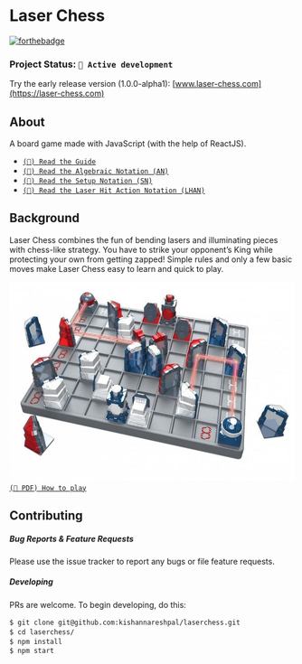 # Laser Chess

[![forthebadge](https://forthebadge.com/images/badges/powered-by-black-magic.svg)](https://forthebadge.com)

### Project Status: `🔬 Active development`

Try the early release version (1.0.0-alpha1): [www.laser-chess.com](https://laser-chess.com)



## About

A board game made with JavaScript (with the help of ReactJS).

-   [`(📄) Read the Guide`](docs/Guide.md)
-   [`(📄) Read the Algebraic Notation (AN)`](docs/AlgebraicNotation.md)
-   [`(📄) Read the Setup Notation (SN)`](docs/SetupNotation.md)
-   [`(📄) Read the Laser Hit Action Notation (LHAN)`](docs/LaserHitActionNotation.md)

## Background

Laser Chess combines the fun of bending lasers and illuminating pieces with chess-like strategy. You have to strike your opponent’s King while protecting your own from getting zapped! Simple rules and only a few basic moves make Laser Chess easy to learn and quick to play.

![How it looks in real life](docs/images/laserchess_example.jpg)
[`(📄 PDF) How to play`](https://www.thinkfun.com/wp-content/uploads/2017/10/LaserCh-1034-Instructions.pdf)

## Contributing

##### Bug Reports & Feature Requests

Please use the issue tracker to report any bugs or file feature requests.

##### Developing

PRs are welcome. To begin developing, do this:

```bash
$ git clone git@github.com:kishannareshpal/laserchess.git
$ cd laserchess/
$ npm install
$ npm start
```
